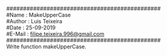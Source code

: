 ##############################################  
#Name   : MakeUpperCase  
#Author : Luis Teixeira  
#Date   : 25-09-2019  
#E-Mail : filipe.teixeira.996@gmail.com  
##############################################  
Write function makeUpperCase.
